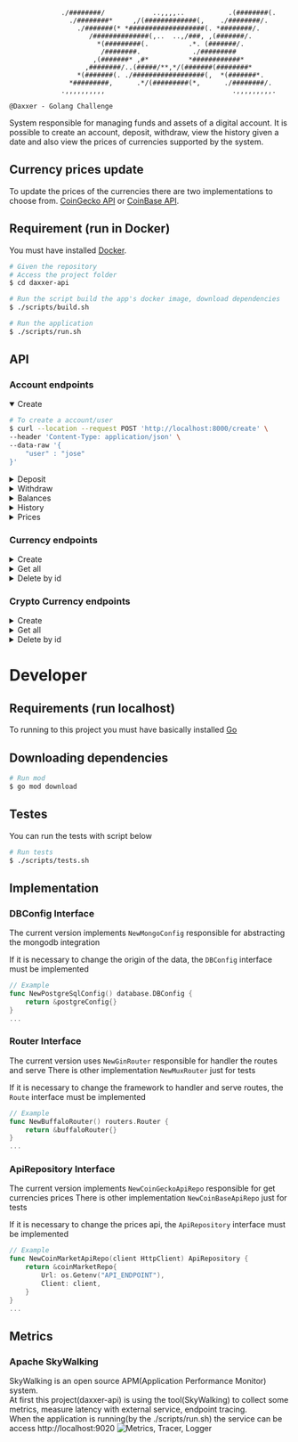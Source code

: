 ```
             ./########/            ..,,,,..           .(########(.             
               ./########*     ,/(#############(,    ./########/.               
                 ./#######(* *###################(. *########/.                 
                    /##############(,..  ..,/###, ,(#######/.                   
                      *(#########(.          .*. (#######/.                     
                       /########.             ./#########                       
                     ,(#######* ,#*          *############*                     
                   ,########/..(#####/**,*/(#######(########*                   
                 *(#######(. ./##################(,  *(#######*.                
               *#########,      .*/(#########(*,      ./########/.              
             .,,,,,,,,,,                                .,,,,,,,,,.    

@Daxxer - Golang Challenge
```

System responsible for managing funds and assets of a digital account. 
It is possible to create an account, deposit, withdraw, view the history given a date and also view the prices of currencies supported by the system.

## Currency prices update

To update the prices of the currencies there are two implementations to choose from. 
[CoinGecko API](https://www.coingecko.com/en/api) or [CoinBase API](https://developers.coinbase.com/api/v2).

## Requirement (run in Docker)

You must have installed [Docker](https://www.docker.com/).

```bash
# Given the repository
# Access the project folder
$ cd daxxer-api

# Run the script build the app's docker image, download dependencies
$ ./scripts/build.sh

# Run the application 
$ ./scripts/run.sh
```

## API 

### Account endpoints
<details open>
<summary>Create</summary>

```bash
# To create a account/user
$ curl --location --request POST 'http://localhost:8000/create' \
--header 'Content-Type: application/json' \
--data-raw '{
    "user" : "jose"
}'
```
</details>

<details>
<summary>Deposit</summary>

```bash
# To deposit into account
curl --location --request POST 'http://localhost:8000/deposit' \
--header 'Content-Type: application/json' \
--data-raw '{
    "user" : "jose",
    "amount" : {
        "id": "bitcoin",
        "currency": "btc",
        "value": 0.4
    }
}'
```
</details>

<details>
<summary>Withdraw</summary>

```bash
# To withdraw from account
curl --location --request POST 'http://localhost:8000/withdraw' \
--header 'Content-Type: application/json' \
--data-raw '{
    "user" : "jose",
    "amount" : {
        "id": "bitcoin",
        "currency": "btc",
        "value": 0.1
    }
}'
```
</details>

<details>
<summary>Balances</summary>

```bash
# To balances from account
curl --location --request GET 'http://localhost:8000/balance?user=jose'
```
</details>

<details>
<summary>History</summary>

```bash
curl --location --request GET 'http://localhost:8000/history?user=jose&startDate=2021-10-30&endDate=2021-10-31&page=0&limit=101'
```
</details>

<details>
<summary>Prices</summary>

```bash
curl --location --request GET 'http://localhost:8000/prices'
```
</details>

### Currency endpoints
<details>
<summary>Create</summary>

```bash
# To create a currency
curl --location --request POST 'http://localhost:8000/currency' \
--header 'Content-Type: application/json' \
--data-raw '{
    "id" : "usd",
    "name" : "dollar"
}'
```
</details>

<details>
<summary>Get all</summary>

```bash
# To get all currencies
curl --location --request GET 'http://localhost:8000/currencies'
```
</details>

<details>
<summary>Delete by id</summary>

```bash
# To delete currency by id
curl --location --request DELETE 'http://localhost:8000/currency?id=etd'
```
</details>

### Crypto Currency endpoints
<details>
<summary>Create</summary>

```bash
# To create a crypto currency
curl --location --request POST 'http://localhost:8000/crypto-currency' \
--header 'Content-Type: application/json' \
--data-raw '{
    "symbol" : "btc",
    "id" : "bitcoin"
}'
```
</details>

<details>
<summary>Get all</summary>

```bash
# To get all crypto currencies
curl --location --request GET 'http://localhost:8000/crypto-currencies'
```
</details>

<details>
<summary>Delete by id</summary>

```bash
# To delete crypto currency by id
curl --location --request DELETE 'http://localhost:8000/crypto-currency?id=etd'
```
</details>

# Developer
## Requirements (run localhost)
To running to this project you must have basically installed [Go](https://golang.org)

## Downloading dependencies
```bash
# Run mod
$ go mod download
```

## Testes
You can run the tests with script below
```bash
# Run tests
$ ./scripts/tests.sh
```

## Implementation

### DBConfig Interface
The current version implements ```NewMongoConfig``` responsible for abstracting the mongodb integration

If it is necessary to change the origin of the data, the ```DBConfig``` interface must be implemented

```go
// Example
func NewPostgreSqlConfig() database.DBConfig {
    return &postgreConfig{}
}
...
```

### Router Interface
The current version uses ```NewGinRouter``` responsible for handler the routes and serve
There is other implementation ```NewMuxRouter``` just for tests

If it is necessary to change the framework to handler and serve routes, the ```Route``` interface must be implemented

```go
// Example
func NewBuffaloRouter() routers.Router {
    return &buffaloRouter{}
}
...
```

### ApiRepository Interface
The current version implements ```NewCoinGeckoApiRepo``` responsible for get currencies prices
There is other implementation ```NewCoinBaseApiRepo``` just for tests

If it is necessary to change the prices api, the ```ApiRepository``` interface must be implemented
```go
// Example
func NewCoinMarketApiRepo(client HttpClient) ApiRepository {
    return &coinMarketRepo{
        Url: os.Getenv("API_ENDPOINT"),
        Client: client,
    }
}
...
```

## Metrics
### Apache SkyWalking
SkyWalking is an open source APM(Application Performance Monitor) system.  
At first this project(daxxer-api) is using the tool(SkyWalking) to collect some metrics, measure latency with external service, endpoint tracing.  
When the application is running(by the ./scripts/run.sh) the service can be access http://localhost:9020
![Metrics, Tracer, Logger](/home/magalu/projects/workspace-go/daxxer-api/docs/skyWalking.gif "Apache SkyWalking")
